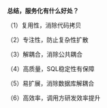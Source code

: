 **总结，服务化有什么好处？**

（1）复用性，消除代码拷贝

（2）专注性，防止复杂性扩散

（3）解耦合，消除公共耦合

（4）高质量，SQL稳定性有保障

（5）易扩展，消除数据库解耦合

（6）高效率，调用方研发效率提升